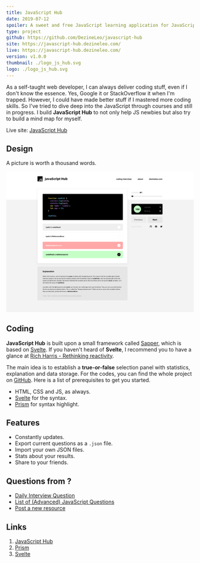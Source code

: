 ```yaml
---
title: JavaScript Hub
date: 2019-07-12
spoiler: A sweet and free JavaScript learning application for JavaScript lovers.
type: project
github: https://github.com/DezineLeo/javascript-hub
site: https://javascript-hub.dezineleo.com/
live: https://javascript-hub.dezineleo.com/
version: v1.0.0
thumbnail: ./logo_js_hub.svg
logo: ./logo_js_hub.svg
---
```


As a self-taught web developer, I can always deliver coding stuff, even if I don't know the essence. Yes, Google it or StackOverflow it when I'm trapped. However, I could have made better stuff if I mastered more coding skills. So I've tried to dive deep into the JavaScript through courses and still in progress. I build **JavaScript Hub** to not only help JS newbies but also try to build a mind map for myself.

Live site: [JavaScript Hub](https://javascript-hub.dezineleo.com)

## Design

A picture is worth a thousand words.

![JavaScript Hub Main Page Preview](./javascript-hub-main-page.png)

## Coding

**JavaScript Hub** is built upon a small framework called [Sapper](https://sapper.svelte.de), which is based on [Svelte](https://svelte.dev/). If you haven't heard of **Svelte**, I recommend you to have a glance at [Rich Harris - Rethinking reactivity](https://www.youtube.com/watch?v=AdNJ3fydeao).

The main idea is to establish a **true-or-false** selection panel with statistics, explanation and data storage. For the codes, you can find the whole project on [GitHub](https://github.com/DezineLeo/javascript-hub). Here is a list of prerequisites to get you started.

+ HTML, CSS and JS, as always.
+ [Svelte](https://svelte.dev/) for the syntax.
+ [Prism](https://prismjs.com/) for syntax highlight.

## Features

+ Constantly updates.
+ Export current questions as a `.json` file.
+ Import your own JSON files.
+ Stats about your results.
+ Share to your friends.

## Questions from ?

+ [Daily Interview Question](https://github.com/Advanced-Frontend/Daily-Interview-Question)
+ [List of (Advanced) JavaScript Questions](https://github.com/lydiahallie/javascript-questions)
+ [Post a new resource](https://github.com/DezineLeo/javascript-hub/issues)

## Links

1. [JavaScript Hub](https://javascript-hub.dezineleo.com)
2. [Prism](https://prismjs.com/)
3. [Svelte](https://svelte.dev/)




